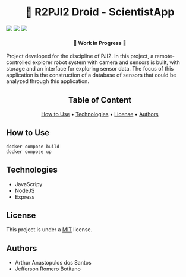 <h1 align = "center"> 🤖 R2PJI2 Droid - ScientistApp </h1>

<p align="left">
    <img src="https://img.shields.io/badge/node-latest-green">
    <img src="https://img.shields.io/badge/express-%5E4.17.2-green">
    <img src="https://img.shields.io/badge/ejs-%5E3.1.5-green">
</p>

<h4 align="center">  <b>🚧  Work in Progress  🚧</b> </h4>

<p align="left">Project developed for the discipline of PJI2. In this project, a remote-controlled explorer robot system with camera and sensors is built, with storage and an interface for exploring sensor data. The focus of this application is the construction of a database of sensors that could be analyzed through this application.</p>

<h2 align='center'>Table of Content</h2>
<p align="center">
 <a href="#how-to-use">How to Use</a> • 
 <a href="#technologies">Technologies</a> • 
 <a href="#license">License</a> • 
 <a href="#authors">Authors</a>
</p>

## How to Use

```
docker compose build
docker compose up
```

## Technologies

* JavaScripy
* NodeJS
* Express

## License

<p align="left"> This project is under a <a href="./LICENSE">MIT</a> license. <p>

## Authors

* Arthur Anastopulos dos Santos
* Jefferson Romero Botitano